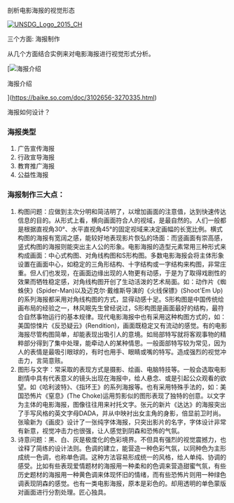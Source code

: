  剖析电影海报的视觉形态   

[![UNSDG_Logo_2015_CH](http://s13.sinaimg.cn/large/4bb0c52dg6f25a63e514c&690)](/)

三个方面: 海报制作

从几个方面结合实例来对电影海报进行视觉形式分析。 

[![海报介绍](https://p1.ssl.qhmsg.com/t01c70850a5ba150586.jpg)

海报介绍

](https://baike.so.com/doc/3102656-3270335.html)

海报如何设计？

### 海报类型

1.  广告宣传海报
2.  行政宣导海报
3.  教育推广海报
4.  公益性海报

### 海报制作三大点：

1.  构图问题：应做到主次分明和简洁明了，以增加画面的注意值，达到快速传达信息的目的。从形式上看，横向画面符合人的视域，是最自然的。人们一般都是根据直视角30°、水平直视角45°的固定视域来决定画幅的长宽比例。横式构图的海报有宽阔之感，能较好地表现影片恢弘的场面：而竖画面有崇高感，竖式构图的海报则能突出主人公的形象。电影海报的造型元素常用三种形式来构成画面：中心式构图、对角线构图和S形构图。多数电影海报会将主体形象设置在画面中心，如稳定的三角形结构、十字结构或一字结构来构图，非常庄重。但人们也发现，在画面边缘出现的人物更有动感，于是为了取得戏剧性的效果而牺牲稳定感，对角线构图开创了生动活泼的艺术局面。如：动作片《蜘蛛侠》(Spider-Man)以及迈克尔·戴维斯导演的《火线保镖》(Shoot'Em Up)的系列海报都采用对角线构图的方式，显得动感十足。S形构图是中国传统绘画布局的经验之一，林风眠先生曾经说过，S形构图是画面最好的结构，最符合自然事物运行的基本规律。现代电影海报中也有采用这种构图方式的，如：美国惊悚片《反恐疑云》(Rendition)，画面既稳定又有流动的感觉。有的电影海报尽管构图简单，却能表现出吸引人的意境。如局部特写就将客观事物的精粹部分得到了集中处理，能牵动人的某种情思。一般面部特写较为常见，因为人的表情是最吸引眼球的，有时也用手、眼睛或嘴的特写。造成强烈的视觉冲击力，言简意赅。
2.  图形与文字：常采取的表现方式是摄影、绘画、电脑特技等。一般会选取电影剧情中具有代表意义的镜头出现在海报中，给人悬念、或是引起公众观看的欲望。如《哈利波特》、《指环王》的系列海报等。也有采用特殊手法的，如：美国恐怖片《窒息》(The Choke)运用剪影似的图形表现了独特的创意。以文字为主体的电影海报，图像往往用来衬托文字。张元的新片《达达》的海报突出了手写风格的英文字母DADA，并从中映衬出女主角的身影，倍显前卫时尚。张瑜新为《画皮》设计了一张纯字体海报，只突出影片的名字，字体设计非常有新意，视觉冲击力也很强，让人感觉到阴森和恐怖的气氛。
3.  诗意问题：黑、白、灰是极度化的色彩境界。不但具有强烈的视觉震撼力，也诠释了简练的设计法则。色调的建立，能营造一种色彩气氛，以同种色为主形成统一色调，也称单色调。这种方法容易形成统一的风格，给人单纯、协调的感受。比如有些表现爱情题材的海报用一种柔和的色调来营造甜蜜气氛，有些历史题材的海报用一种黄色调来体现怀旧的情绪，而有些恐怖片则用一种绿色调表现阴森的感觉。也有一类电影海报，原本是彩色的。却用透明的单色蒙版对画面进行分割处理。匠心独具。